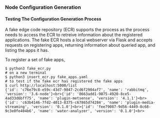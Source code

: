 ### Node Configuration Generation


#### Testing The Configuration Generation Process

A fake edge code repository (ECR) supports the process as the process needs to access the ECR to retreive information about the registered applications. The fake ECR hosts a local webserver via Flask and accepts requests on registering apps, returning information about queried app, and listing the apps it has.

To register a set of fake apps,
```
$ python3 fake_ecr.py
# on a new terminal
$ python3 insert_ecr.py fake_apps.yaml
# to test if the fake ecr has registered the fake apps
$ curl http://localhost:5000/list
{'id': 'c76e79c8-e59c-43d7-9847-2cd6f2904af7', 'name': 'rabbitmq', 'version': '3.6-node'}<br>{'id': '8663add1-9075-4920-8ce5-4ad33d6bff75', 'name': 'plugin-metsense', 'version': '4.1.1'}<br>{'id': 'c63b4146-7fd2-4013-8375-c67865d74284', 'name': 'plugin-media-streaming', 'version': '0.1.0'}<br>{'id': 'fee79087-9d56-4449-8c68-9c3e0fe404b6', 'name': 'water-analyzer', 'version': '0.1.0'}<br>
```

